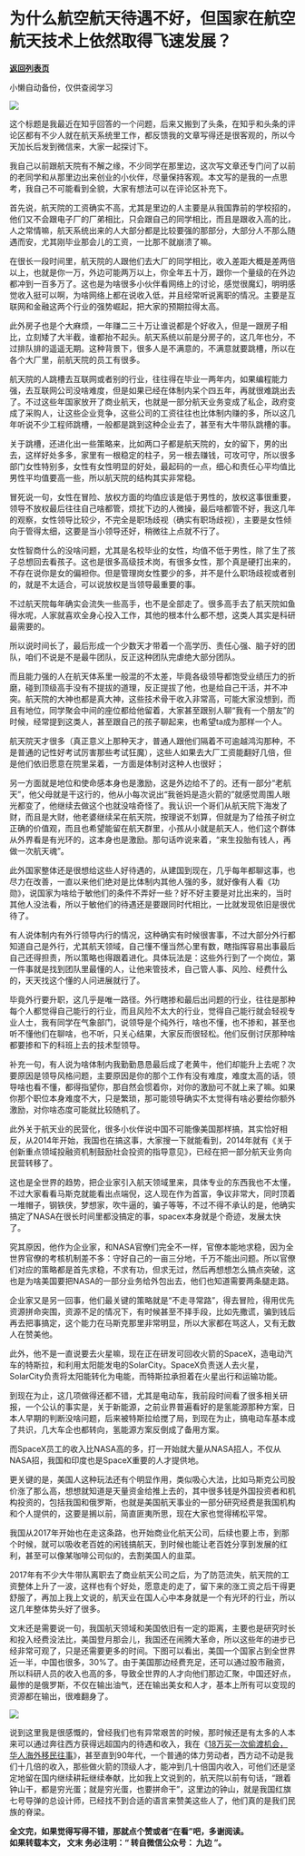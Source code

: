 # 为什么航空航天待遇不好，但国家在航空航天技术上依然取得飞速发展？

[**返回列表页**](/gzh/九边)

小懒自动备份，仅供查阅学习

****![](https://mmbiz.qpic.cn/mmbiz_gif/Lvm6UAoJibrP9JEWQRXR3swLXRYlFicicbg2q6gYPiapiaCkPr8GibxibGO0jcDe76cnAUJ3KBkCmyTIZBueDAOslJ0Zw/640?wx_fmt=gif)****

  

这个标题是我最近在知乎回答的一个问题，后来又搬到了头条，在知乎和头条的评论区都有不少人就在航天系统里工作，都反馈我的文章写得还是很客观的，所以今天加长后发到微信来，大家一起探讨下。

我自己以前跟航天院有不解之缘，不少同学在那里边，这次写文章还专门问了以前的老同学和从那里边出来创业的小伙伴，尽量保持客观。本文写的是我的一点思考，我自己不可能看到全貌，大家有想法可以在评论区补充下。

首先说，航天院的工资确实不高，尤其是里边的人主要是从我国靠前的学校招的，他们又不会跟电子厂的厂弟相比，只会跟自己的同学相比，而且是跟收入高的比，人之常情嘛，航天系统出来的人大部分都是比较要强的那部分，大部分人不那么随遇而安，尤其刚毕业那会儿的工资，一比那不就崩溃了嘛。

在很长一段时间里，航天院的人跟他们去大厂的同学相比，收入差距大概是差两倍以上，也就是你一万，外边可能两万以上，你全年五十万，跟你一个量级的在外边都冲到一百多万了。这也是为啥很多小伙伴看网络上的讨论，感觉很魔幻，明明感觉收入挺可以啊，为啥网络上都在说收入低，并且经常听说离职的情况。主要是互联网和金融这两个行业的强势崛起，把大家的预期拉得太高。

此外房子也是个大麻烦，一年赚二三十万让谁说都是个好收入，但是一跟房子相比，立刻矮了大半截，谁都抬不起头。航天系统以前是分房子的，这几年也分，不过排队排的遥遥无期。这种背景下，很多人是不满意的，不满意就要跳槽，所以在各个大厂里，前航天院的员工有很多。

航天院的人跳槽去互联网或者别的行业，往往得在毕业一两年内，如果编程能力强，去互联网公司没啥难度，但是如果已经在体制内呆个四五年，再就很难跳出去了。不过这些年国家放开了商业航天，也就是一部分航天业务变成了私企，政府变成了采购人，让这些企业竞争，这些公司的工资往往也比体制内赚的多，所以这几年听说不少工程师跳槽，一般都是跳到这种企业去了，甚至有大牛带队跳槽的事。

关于跳槽，还进化出一些策略来，比如两口子都是航天院的，女的留下，男的出去，这样好处多多，家里有一根稳定的柱子，另一根去赚钱，可攻可守，所以很多部门女性特别多，女性有女性明显的好处，最起码的一点，细心和责任心平均值比男性平均值要高一些，所以航天院的结构其实非常稳。

冒死说一句，女性在冒险、放权方面的均值应该是低于男性的，放权这事很重要，领导不放权最后往往自己啥都管，烦扰下边的人微操，最后啥都管不好，我这几年的观察，女性领导比较少，不完全是职场歧视（确实有职场歧视），主要是女性倾向于管得太细，这要是当小领导还好，稍微往上点就不行了。

女性智商什么的没啥问题，尤其是名校毕业的女性，均值不低于男性，除了生了孩子总想回去看孩子。这也是很多高级技术岗，有很多女性，那个真是硬打出来的，不存在说你是女的偏袒你。但是管理岗女性要少的多，并不是什么职场歧视或者别的，就是不太适合，可以说放权是当领导最重要的事。

不过航天院每年确实会流失一些高手，也不是全部走了。很多高手去了航天院如鱼得水呢，人家就喜欢全身心投入工作，其他的根本什么都不想，这类人其实是科研最需要的。

所以说时间长了，最后形成一个少数天才带着一个高学历、责任心强、脑子好的团队，咱们不说是不是最牛团队，反正这种团队完虐绝大部分团队。

而且能力强的人在航天体系里一般混的不太差，毕竟各级领导都饱受业绩压力的折磨，碰到顶级高手没有不提拔的道理，反正提拔了他，也是给自己干活，并不冲突。航天院的大神也都是真大神，这些技术骨干收入非常高，可能大家没想到，而且有地位，同学聚会中间的座位都给他留着，大家甚至跟别人聊“我有一个朋友”的时候，经常提到这类人，甚至跟自己的孩子聊起来，也希望ta成为那样一个人。

航天院天才很多（真正意义上那种天才，普通人跟他们隔着不可逾越鸿沟那种，不是普通的记性好考试厉害那些考试狂魔），这些人如果去大厂工资能翻好几倍，但是他们依旧愿意在院里呆着，一方面是体制对这种人也很好；

另一方面就是地位和使命感本身也是激励，这是外边给不了的。还有一部分“老航天”，他父母就是干这行的，他从小每次说出“我爸妈是造火箭的”就感觉周围人眼光都变了，他继续去做这个也就没啥奇怪了。我认识一个哥们从航天院下海发了财，而且是大财，他老婆继续呆在航天院，按理说不划算，但就是为了给孩子树立正确的价值观，而且也希望能留在航天群里，小孩从小就是航天人，他们这个群体从外界看是有光环的，这本身也是激励。那句话咋说来着，“来生投胎有钱人，再做一次航天魂”。

此外国家整体还是很想给这些人好待遇的，从建国到现在，几乎每年都聊这事，也尽力在改善，一直以来他们绝对是比体制内其他人强的多，就好像有人看《功勋》，说国家为啥给于敏他们的条件不弄好一些？好不好主要是对比出来的，当时其他人没法看，所以于敏他们的待遇还是要跟同时代相比，一比就发现依旧是很优待了。

有人说体制内有外行领导内行的情况，这种确实有时候很害事，不过大部分外行都知道自己是外行，尤其航天领域，自己懂不懂当然心里有数，瞎指挥容易出事最后自己还得担责，所以策略也得跟着进化。具体玩法是：这些外行到了一个岗位，第一件事就是找到团队里最懂的人，让他来管技术，自己管人事、风险、经费什么的，天天找这个懂的人问进展就行了。

毕竟外行要升职，这几乎是唯一路径。外行瞎掺和最后出问题的行业，往往是那种每个人都觉得自己能行的行业，而且风险不太大的行业，觉得自己能行就会轻视专业人士，我有同学在气象部门，说领导是个纯外行，啥也不懂，也不掺和，甚至也听不懂他们在聊啥，也不听，只关心结果，大家反而很轻松。他们反倒讨厌那种啥都要掺和下的科班上去的技术型领导。

补充一句，有人说为啥体制内我勤勤恳恳最后成了老黄牛，他们却能升上去呢？次要原因是领导风格问题，主要原因是你的那个工作有没有难度，难度太高的话，领导啥也看不懂，都得指望你，那自然会惯着你，对你的激励可不就上来了嘛。如果你那个职位本身难度不大，只是繁琐，那可能领导确实不太觉得有啥必要给你额外激励，对你啥态度可能就比较随机了。

此外关于航天业的民营化，很多小伙伴说中国不可能像美国那样搞，其实恰好相反，从2014年开始，我国也在搞这事，大家搜一下就能看到，2014年就有《关于创新重点领域投融资机制鼓励社会投资的指导意见》，已经在把一部分航天业务向民营转移了。

这也是全世界的趋势，把企业家引入航天领域里来，具体专业的东西我也不太懂，不过大家看看马斯克就能看出点端倪，这人现在作为首富，争议非常大，同时顶着一堆帽子，钢铁侠，梦想家，吹牛逼的，骗子等等，不过不得不承认的是，他确实搞定了NASA在很长时间里都没搞定的事，spacex本身就是个奇迹，发展太快了。

究其原因，他作为企业家，和NASA官僚们完全不一样，官僚本能地求稳，因为全世界官僚的考核机制差不多：守好自己的一亩三分地，千万不能出问题。所以官僚们对应的策略都是首先求稳，不求有功，但求无过，然后再想想怎么搞点突破，这也是为啥美国要把NASA的一部分业务给外包出去，他们也知道需要两条腿走路。

企业家又是另一回事，他们最关键的策略就是“不走寻常路”，得去冒险，得用优先资源拼命突围，资源不足的情况下，有时候甚至不择手段，比如先撒谎，骗到钱后再去把事搞定，这个能力在马斯克那里非常明显，所以大家都在骂这人，又有无数人在赞美他。

此外，他不是一直说要去火星嘛，现在正在研发可回收火箭的SpaceX，造电动汽车的特斯拉，和利用太阳能发电的SolarCity。SpaceX负责送人去火星，SolarCity负责将太阳能转化为电能，而特斯拉承担着在火星出行和运输功能。

到现在为止，这几项做得还都不错，尤其是电动车，我前段时间看了很多相关研报，一个公认的事实是，关于新能源，之前业界普遍看好的是氢能源那种方案，日本人早期的判断没啥问题，后来被特斯拉给搅了局，到现在为止，搞电动车基本成了共识，几大车企也都转向，氢能源方案反倒成了备用方案。

而SpaceX员工的收入比NASA高的多，打一开始就大量从NASA招人，不仅从NASA招，我国和印度也是SpaceX重要的人才提供地。

更关键的是，美国人这种玩法还有个明显作用，类似吸心大法，比如马斯克公司股价涨了那么高，想想就知道是天量资金给推上去的，其中很多钱是外国投资者和机构投资的，包括我国和俄罗斯，也就是美国航天事业的一部分研究经费是我国机构和个人提供的，这要是搁以前，简直匪夷所思，现在大家也觉得稀松平常。

我国从2017年开始也在走这条路，也开始商业化航天公司，后续也要上市，到那个时候，就可以吸收老百姓的闲钱搞航天，到时候也能让老百姓分享到发展的红利，甚至可以像某咖啡公司似的，去割美国人的韭菜。

2017年有不少大牛带队离职去了商业航天公司之后，为了防范流失，航天院的工资整体上升了一波，这样也有个好处，愿意走的走了，留下来的涨工资之后干得更舒服了，再加上我上文说的，航天业在国人心中本身就是一个有光环的行业，所以这几年整体势头好了很多。

文末还是需要说一句，我国航天领域和美国依旧有一定的距离，主要也是研究时长和投入经费没法比，美国登月那会儿，我国还在闹腾大革命，所以这些年的进步已经非常可观了，只是还需要更多的时间。下图可以看出，美国一个国家占到全世界近一半，中国也很多，30%了。由于美国那边经费充足，还可以通过股市融资，所以科研人员的收入也高的多，导致全世界的人才向他们那边汇聚，中国还好点，最惨的是俄罗斯，不仅在输出油气，还在输出美女和人才，基本上所有可以变现的资源都在输出，很难翻身了。

![](https://mmbiz.qpic.cn/mmbiz_png/INpibEpTBzYdJHAqAtaxpTE6Ju8oY3hoQpXEddP448BJegibQBEWonmafiaqx36JaPYCKBWl7hR5upB7RGpBxporA/640?wx_fmt=png)

  

说到这里我是很感慨的，曾经我们也有异常艰苦的时候，那时候还是有太多的人本来可以通过奔往西方获得远超国内的待遇和收入，我在《[18万买一次偷渡机会，华人海外移民往事](http://mp.weixin.qq.com/s?__biz=MzUzMjY0NDY4Ng==&mid=2247494404&idx=1&sn=ad3b83747db9eb587d00a87d1d7f3c27&chksm=fab2bd25cdc534337af454ed069d7a2c711b79e7672bca224901de30681e8552eab9393be7be&scene=21#wechat_redirect)》，甚至直到90年代，一个普通的体力劳动者，西方动不动是我们十几倍的收入，那些做火箭的顶级人才，能冲到几十倍国内收入，可他们还是坚定地留在国内继续耕耘继续奉献，比如我上文说到的，航天院以前有句话，“跟着钟山干，都是穷光蛋；就是穷光蛋，也要拼命干”，这里边的钟山，就是我国红旗七号导弹的总设计师，已经找不到合适的语言来赞美这些人了，他们真的是我们民族的脊梁。

  

 **全文完，如果觉得写得不错，那就点个赞或者“在看”吧，多谢阅读。**  
 **如果转载本文， **文末** 务必注明：“ **转自微信公众号：** **九边** ”。**

